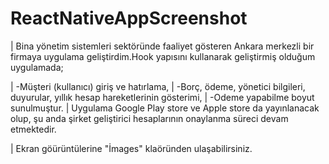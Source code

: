 # ReactNativeAppScreenshot
| Bina yönetim sistemleri sektöründe faaliyet gösteren Ankara merkezli bir firmaya uygulama geliştirdim.Hook yapısını kullanarak geliştirmiş olduğum uygulamada;

| -Müşteri (kullanıcı) giriş ve hatırlama,
| -Borç, ödeme, yönetici bilgileri, duyurular, yıllık hesap hareketlerinin gösterimi,
| -Odeme yapabilme boyut sunulmuştur.
| Uygulama Google Play store ve Apple store da yayınlanacak olup, şu anda şirket geliştirici hesaplarının onaylanma süreci devam etmektedir.

| Ekran göürüntülerine "İmages" klaöründen ulaşabilirsiniz. 
